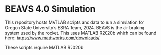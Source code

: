 # BEAVS 4.0 Simulation
This repository hosts MATLAB scripts and data to run a simulation for Oregon State University's ESRA Team, 2024. BEAVS is the air braking system used by the rocket.
This uses MATLAB R2020b which can be found here: https://www.mathworks.com/downloads/

These scripts require MATLAB R2020b
